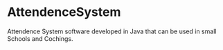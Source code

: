 # AttendenceSystem
Attendence System software developed in Java that can be used in small Schools and Cochings.
